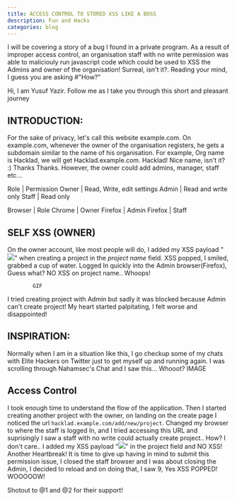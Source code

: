 ```yaml
---
title: ACCESS CONTROL TO STORED XSS LIKE A BOSS
description: Fun and Hacks
categories: blog
---
```


I will be covering a story of a bug I found in a private program. As a result of improper access control, an organisation staff with no write permission was able to maliciouly run javascript code which could be used to XSS the Admins and owner of the organisation! Surreal, isn't it?. Reading your mind, I guess you are asking #"How?"

Hi, I am Yusuf Yazir. Follow me as I take you through this short and pleasant journey

## INTRODUCTION:

For the sake of privacy, let's call this website example.com. On example.com, whenever the owner of the organisation registers, he gets a subdomain similar to the name of his organisation. For example, Org name is Hacklad, we will get Hacklad.example.com. Hacklad! Nice name, isn't it? :) Thanks Thanks. However, the owner could add admins, manager, staff etc...


Role | Permission
Owner | Read, Write, edit settings
Admin | Read and write only
Staff | Read only

Browser | Role
Chrome | Owner 
Firefox | Admin
Firefox | Staff

## SELF XSS (OWNER)

On the owner account, like most people will do, I added my XSS payload "<img src=x onerror=alert(1)>" when creating a project in the *project name* field. XSS popped, I smiled, grabbed a cup of water. Logged In quickly into the Admin browser(Firefox), Guess what? NO XSS on project name.. Whoops!

			GIF
I tried creating project with Admin but sadly it was blocked because Admin can't create project! My heart started palpitating, I felt worse and disappointed!  


## INSPIRATION: 

Normally when I am in a situation like this, I go checkup some of my chats with Elite Hackers on Twitter just to get myself up and running again. I was scrolling through Nahamsec's Chat and I saw this... Whooot? 
IMAGE

## Access Control

I took enough time to understand the flow of the application. Then I started creating another project with the owner, on landing on the create page I noticed the url ```hacklad.example.com/add/new/project```. Changed my browser to where the staff is logged In, and I tried accessing this URL and suprisingly I saw a staff with no write could actually create project.. How? I don't care.. I added my XSS payload "<img src=z onerror=alert(9)>" in the project field and NO XSS! Another Heartbreak! It is time to give up having in mind to submit this permission issue, I closed the staff browser and I was about closing the Admin, I decided to reload and on doing that, I saw 9, Yes XSS POPPED! WOOOOOW! 


Shotout to @1 and @2 for their support!

